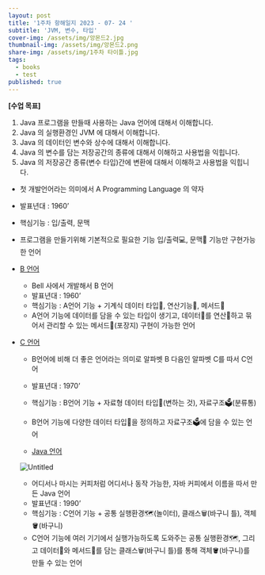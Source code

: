 ```yaml
---
layout: post
title: '1주차 항해일지 2023 - 07- 24 '
subtitle: 'JVM, 변수, 타입'
cover-img: /assets/img/앙몬드2.jpg
thumbnail-img: /assets/img/앙몬드2.png
share-img: /assets/img/1주차 타이틀.jpg
tags:
  - books
  - test
published: true
---
```


**[수업 목표]**

1. Java 프로그램을 만들때 사용하는 Java 언어에 대해서 이해합니다.
2. Java 의 실행환경인 JVM 에 대해서 이해합니다.
3. Java 의 데이터인 변수와 상수에 대해서 이해합니다.
4. Java 의 변수를 담는 저장공간의 종류에 대해서 이해하고 사용법을 익힙니다.
5. Java 의 저장공간 종류(변수 타입)간에 변환에 대해서 이해하고 사용법을 익힙니다.

- 첫 개발언어라는 의미에서 A Programming Language 의 약자
- 발표년대 : 1960’
- 핵심기능 : 입/출력, 문맥
- 프로그램을 만들기위해 기본적으로 필요한 기능 입/출력💻, 문맥💌 기능만 구현가능한 언어
- [B 언어](https://ko.wikipedia.org/wiki/B_(%ED%94%84%EB%A1%9C%EA%B7%B8%EB%9E%98%EB%B0%8D_%EC%96%B8%EC%96%B4))
    - Bell 사에서 개발해서 B 언어
    - 발표년대 : 1960’
    - 핵심기능 : A언어 기능 + 기계식 데이터 타입🔢, 연산기능🧮, 메서드🎁
    - A언어 기능에  데이터를 담을 수 있는 타입이 생기고, 데이터🔢를 연산🧮하고 묶어서 관리할 수 있는 메서드🎁(포장지) 구현이 가능한 언어
- [C 언어](https://ko.wikipedia.org/wiki/C_(%ED%94%84%EB%A1%9C%EA%B7%B8%EB%9E%98%EB%B0%8D_%EC%96%B8%EC%96%B4))
    - B언어에 비해 더 좋은 언어라는 의미로 알파벳 B 다음인 알파벳 C를 따서 C언어
    - 발표년대 : 1970’
    - 핵심기능 : B언어 기능 + 자료형 데이터 타입🔢(변하는 것), 자료구조🗳️(분류통)
    - B언어 기능에 다양한 데이터 타입🔢을 정의하고 자료구조🗳️에 담을 수 있는 언어
    
    - [Java 언어](https://ko.wikipedia.org/wiki/%EC%9E%90%EB%B0%94_(%ED%94%84%EB%A1%9C%EA%B7%B8%EB%9E%98%EB%B0%8D_%EC%96%B8%EC%96%B4))
    
    ![Untitled](https://s3-us-west-2.amazonaws.com/secure.notion-static.com/a01529db-5a8b-4923-a3f9-34f5f3c7705c/Untitled.png)
    
    - 어디서나 마시는 커피처럼 어디서나 동작 가능한, 자바 커피에서 이름을 따서 만든 Java 언어
    - 발표년대 : 1990’
    - 핵심기능 : C언어 기능 + 공통 실행환경🗺️(놀이터), 클래스🗑️(바구니 틀), 객체🪣(바구니)
    - C언어 기능에 여러 기기에서 실행가능하도록 도와주는 공통 실행환경🗺️, 그리고 데이터🔢와 메서드🎁를 담는 클래스🗑️(바구니 틀)를 통해 객체🪣(바구니)를 만들 수 있는 언어
